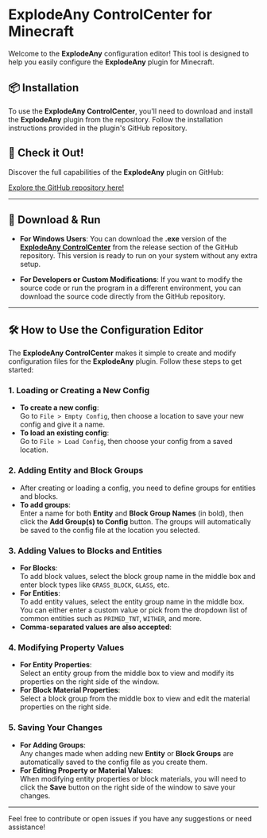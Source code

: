# ExplodeAny ControlCenter for Minecraft

Welcome to the **ExplodeAny** configuration editor! This tool is designed to help you easily configure the **ExplodeAny** plugin for Minecraft.

## 📦 Installation
To use the **ExplodeAny ControlCenter**, you'll need to download and install the **ExplodeAny** plugin from the repository. Follow the installation instructions provided in the plugin's GitHub repository.

## 🔗 Check it Out!
Discover the full capabilities of the **ExplodeAny** plugin on GitHub:

[Explore the GitHub repository here!](https://github.com/GuilleX7/ExplodeAny/tree/main)

---
## 🚀 Download & Run

- **For Windows Users**: You can download the **.exe** version of the **[ExplodeAny ControlCenter](https://github.com/HeyItzGeo/ExplodeAny_ControlCenter/releases/download/V2/ExplodeAny_ControlCenter.exe)** from the release section of the GitHub repository. This version is ready to run on your system without any extra setup.

- **For Developers or Custom Modifications**: If you want to modify the source code or run the program in a different environment, you can download the source code directly from the GitHub repository.


---

## 🛠️ How to Use the Configuration Editor

The **ExplodeAny ControlCenter** makes it simple to create and modify configuration files for the **ExplodeAny** plugin. Follow these steps to get started:

### 1. **Loading or Creating a New Config**
   - **To create a new config**:  
     Go to `File > Empty Config`, then choose a location to save your new config and give it a name.
   - **To load an existing config**:  
     Go to `File > Load Config`, then choose your config from a saved location.

### 2. **Adding Entity and Block Groups**
   - After creating or loading a config, you need to define groups for entities and blocks.
   - **To add groups**:  
     Enter a name for both **Entity** and **Block Group Names** (in bold), then click the **Add Group(s) to Config** button. The groups will automatically be saved to the config file at the location you selected.

### 3. **Adding Values to Blocks and Entities**
   - **For Blocks**:  
     To add block values, select the block group name in the middle box and enter block types like `GRASS_BLOCK`, `GLASS`, etc.
   - **For Entities**:  
     To add entity values, select the entity group name in the middle box. You can either enter a custom value or pick from the dropdown list of common entities such as `PRIMED_TNT`, `WITHER`, and more.
  - **Comma-separated values are also accepted**:

### 4. **Modifying Property Values**
   - **For Entity Properties**:  
     Select an entity group from the middle box to view and modify its properties on the right side of the window.
   - **For Block Material Properties**:  
     Select a block group from the middle box to view and edit the material properties on the right side.

### 5. **Saving Your Changes**
   - **For Adding Groups**:  
     Any changes made when adding new **Entity** or **Block Groups** are automatically saved to the config file as you create them.
   - **For Editing Property or Material Values**:  
     When modifying entity properties or block materials, you will need to click the **Save** button on the right side of the window to save your changes.

---

Feel free to contribute or open issues if you have any suggestions or need assistance!
